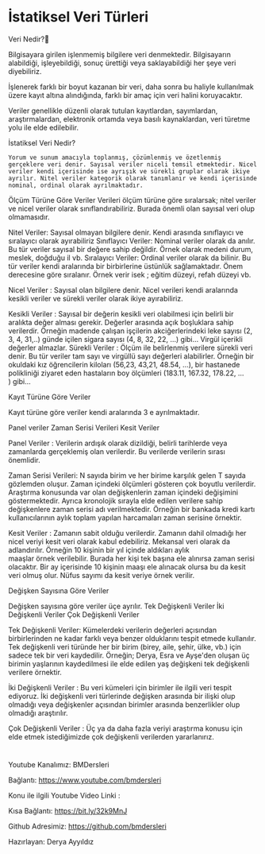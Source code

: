 # İstatiksel Veri Türleri 
 Veri Nedir?

Bilgisayara girilen işlenmemiş bilgilere veri denmektedir. Bilgisayarın alabildiği, işleyebildiği, sonuç ürettiği veya saklayabildiği her şeye veri diyebiliriz. 


İşlenerek farklı bir boyut kazanan bir veri, daha sonra bu haliyle kullanılmak üzere kayıt altına alındığında, farklı bir amaç için veri halini koruyacaktır. 


Veriler genellikle düzenli olarak tutulan kayıtlardan, sayımlardan, araştırmalardan, elektronik ortamda veya basılı kaynaklardan, veri türetme yolu ile elde edilebilir.


    
İstatiksel Veri Nedir?

    Yorum ve sunum amacıyla toplanmış, çözümlenmiş ve özetlenmiş gerçeklere veri denir. Sayısal veriler niceli temsil etmektedir. Nicel veriler kendi içerisinde ise ayrışık ve sürekli gruplar olarak ikiye ayrılır. Nitel veriler kategorik olarak tanımlanır ve kendi içerisinde nominal, ordinal olarak ayrılmaktadır.



Ölçüm Türüne Göre Veriler
    Verileri ölçüm türüne göre sıralarsak; nitel veriler ve nicel veriler olarak sınıflandırabiliriz. Burada önemli olan sayısal veri olup olmamasıdır.

Nitel Veriler: Sayısal olmayan bilgilere denir. Kendi arasında sınıflayıcı ve sıralayıcı olarak ayırabiliriz 
Sınıflayıcı Veriler: Nominal veriler olarak da anılır. Bu tür veriler sayısal bir değere         sahip değildir. Örnek olarak medeni durum, meslek, doğduğu il vb.
Sıralayıcı Veriler: Ordinal veriler olarak da bilinir. Bu tür veriler kendi aralarında bir birbirlerine üstünlük sağlamaktadır. Önem derecesine göre sıralanır.  Örnek verir isek ; eğitim düzeyi, refah düzeyi vb. 





 Nicel Veriler : Sayısal olan bilgilere denir. Nicel verileri kendi aralarında kesikli veriler ve sürekli veriler olarak ikiye ayırabiliriz.
 
Kesikli Veriler : Sayısal bir değerin kesikli veri olabilmesi için belirli bir aralıkta değer alması gerekir. Değerler arasında açık boşluklara sahip verilerdir. Örneğin madende çalışan işçilerin akciğerlerindeki leke sayısı (2, 3, 4, 31,..) günde içilen sigara sayısı (4, 8, 32, 22, …) gibi… Virgül içerikli değerler almazlar.
Sürekli Veriler : Ölçüm ile belirlenmiş verilere sürekli veri denir. Bu tür veriler tam sayı ve virgüllü sayı değerleri alabilirler. Örneğin bir okuldaki kız öğrencilerin kiloları (56,23, 43,21, 48.54, …), bir hastanede polikliniği ziyaret eden hastaların boy ölçümleri (183.11, 167.32, 178.22, … ) gibi…



Kayıt Türüne Göre Veriler

   Kayıt türüne göre veriler kendi aralarında 3 e ayrılmaktadır.

Panel veriler
Zaman Serisi Verileri
Kesit Veriler 

 Panel Veriler : Verilerin ardışık olarak dizildiği, belirli tarihlerde veya zamanlarda gerçeklemiş olan verilerdir. Bu verilerde verilerin sırası önemlidir.
 


Zaman Serisi Verileri: N sayıda birim ve her birime karşılık gelen T sayıda gözlemden oluşur. Zaman içindeki ölçümleri gösteren çok boyutlu verilerdir. Araştırma konusunda var olan değişkenlerin zaman içindeki değişimini göstermektedir. Ayrıca kronolojik sırayla elde edilen verilere sahip değişkenlere zaman serisi adı verilmektedir. Örneğin bir bankada kredi kartı kullanıcılarının aylık toplam yapılan harcamaları zaman serisine örnektir.



Kesit Veriler :  Zamanın sabit olduğu verilerdir. Zamanın dahil olmadığı her nicel veriyi kesit veri olarak kabul edebiliriz. Mekansal veri olarak da adlandırılır. Örneğin 10 kişinin bir yıl içinde aldıkları aylık maaşlar örnek verilebilir. Burada her kişi tek başına ele alınırsa zaman serisi olacaktır. Bir ay içerisinde 10 kişinin maaşı ele alınacak olursa bu da kesit veri olmuş olur. Nüfus sayımı da kesit veriye örnek verilir. 
 
 Değişken Sayısına Göre Veriler



   Değişken sayısına göre veriler üçe ayrılır. 
Tek Değişkenli Veriler
İki Değişkenli Veriler
Çok Değişkenli Veriler 

Tek Değişkenli Veriler: Kümelerdeki verilerin değerleri açısından  birbirlerinden ne kadar farklı veya benzer olduklarını tespit etmede kullanılır. Tek değişkenli veri türünde her bir birim (birey, aile, şehir, ülke, vb.) için sadece tek bir veri kaydedilir. Örneğin; Derya, Esra ve Ayşe'den oluşan üç birimin yaşlarının kaydedilmesi ile elde edilen yaş değişkeni tek değişkenli verilere örnektir. 

İki Değişkenli Veriler : Bu veri kümeleri için birimler ile ilgili veri tespit ediyoruz. İki değişkenli veri türlerinde değişken arasında bir ilişki olup olmadığı veya değişkenler açısından birimler arasında benzerlikler olup olmadığı araştırılır.

Çok Değişkenli Veriler : Üç ya da daha fazla veriyi araştırma konusu için elde etmek istediğimizde çok değişkenli verilerden yararlanırız.





   
# 

   Youtube Kanalımız: BMDersleri

   Bağlantı: https://www.youtube.com/bmdersleri

   Konu ile ilgili Youtube Video Linki : 

   Kısa Bağlantı: https://bit.ly/32k9MnJ

   Github Adresimiz: https://github.com/bmdersleri

   Hazırlayan: Derya Ayyıldız
